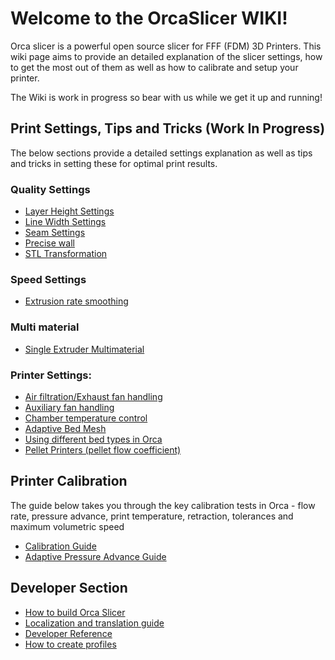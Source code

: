 # Welcome to the OrcaSlicer WIKI!

Orca slicer is a powerful open source slicer for FFF (FDM) 3D Printers. This wiki page aims to provide an detailed explanation of the slicer settings, how to get the most out of them as well as how to calibrate and setup your printer. 

The Wiki is work in progress so bear with us while we get it up and running!

## Print Settings, Tips and Tricks (Work In Progress)
The below sections provide a detailed settings explanation as well as tips and tricks in setting these for optimal print results.

### Quality Settings
- [Layer Height Settings](quality_settings_layer_height)
- [Line Width Settings](quality_settings_line_width)
- [Seam Settings](quality_settings_seam)
- [Precise wall](Precise-wall)
- [STL Transformation](stl-transformation)

### Speed Settings
- [Extrusion rate smoothing](extrusion-rate-smoothing)

### Multi material
- [Single Extruder Multimaterial](semm)

### Printer Settings:
- [Air filtration/Exhaust fan handling](air-filtration)
- [Auxiliary fan handling](Auxiliary-fan)
- [Chamber temperature control](chamber-temperature)
- [Adaptive Bed Mesh](adaptive-bed-mesh)
- [Using different bed types in Orca](bed-types)
- [Pellet Printers (pellet flow coefficient)](pellet-flow-coefficient)

## Printer Calibration
The guide below takes you through the key calibration tests in Orca - flow rate, pressure advance, print temperature, retraction, tolerances and maximum volumetric speed
- [Calibration Guide](./Calibration)
- [Adaptive Pressure Advance Guide](adaptive-pressure-advance)

## Developer Section
- [How to build Orca Slicer](./How-to-build)
- [Localization and translation guide](Localization_guide)
- [Developer Reference](https://github.com/SoftFever/OrcaSlicer/blob/main/doc/developer-reference/Home.md)
- [How to create profiles](./How-to-create-profiles)